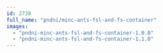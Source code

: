 ```yaml
---
id: 2738
full_name: "pndni/minc-ants-fsl-and-fs-container"
images: 
  - "pndni-minc-ants-fsl-and-fs-container-1.0.0"
  - "pndni-minc-ants-fsl-and-fs-container-1.1.0"
---
```

